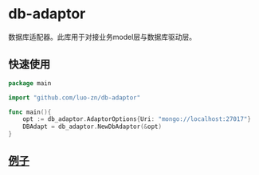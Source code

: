 # db-adaptor
数据库适配器。此库用于对接业务model层与数据库驱动层。

## 快速使用
```go
package main

import "github.com/luo-zn/db-adaptor"

func main(){
    opt := db_adaptor.AdaptorOptions{Uri: "mongo://localhost:27017"}
    DBAdapt = db_adaptor.NewDbAdaptor(&opt)
}
```


## [例子](docs/examples.md)